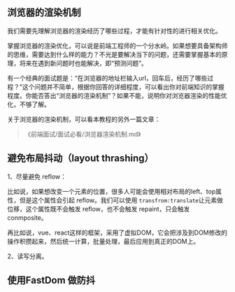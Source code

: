 

## 浏览器的渲染机制

我们需要先理解浏览器的渲染经历了哪些过程，才能有针对性的进行相关优化。

掌握浏览器的渲染优化，可以说是前端工程师的一个分水岭。如果想要具备架构师的思维，需要达到什么样的能力？不光是要解决当下的问题，还需要掌握基本的原理，将来在遇到新问题时也能解决，即“预测问题”。

有一个经典的面试题是：“在浏览器的地址栏输入url，回车后，经历了哪些过程？”这个问题并不简单，根据你回答的详细程度，可以看出你对前端知识的掌握程度。你能否答出“浏览器的渲染机制”？如果不能，说明你对浏览器渲染的性能优化，不够了解。

关于浏览器的渲染机制，可以看本教程的另外一篇文章：

> 《前端面试/面试必看/浏览器渲染机制.md》

## 避免布局抖动（layout thrashing）

1、尽量避免 reflow：

比如说，如果想改变一个元素的位置，很多人可能会使用相对布局的left、top属性，但是这个属性会引起 reflow。我们可以使用 `transfrom:translate`让元素做位移，这个属性既不会触发 reflow，也不会触发 repaint，只会触发 conmposite。

再比如说，vue、react这样的框架，采用了虚拟DOM，它会把涉及到DOM修改的操作积攒起来，然后统一计算，批量处理，最后应用到真正的DOM上。

2、读写分离。
## 使用FastDom 做防抖


